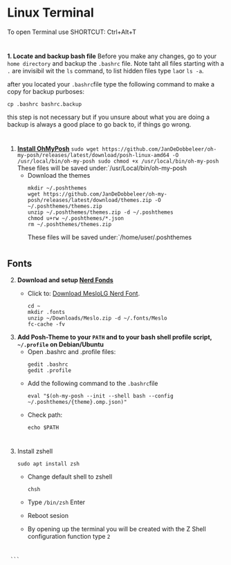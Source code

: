 # Linux Terminal 
To open Terminal use SHORTCUT: Ctrl+Alt+T
#
**1. Locate and backup bash file**
Before you make any changes, go to your `home directory` and backup the `.bashrc` file. Note taht all files starting with a `.` are invisibil wit the `ls` command, to list hidden files type `la`or `ls -a`. 


after you located your `.bashrc`file type the following command to make a copy for backup purboses: 
```
cp .bashrc bashrc.backup
```
this step is not necessary but if you unsure about what you are doing a backup is always a good place to go back to, if things go wrong.
# 
1. **[Install OhMyPosh]([https://ohmyposh.dev/docs/installation/linux](https://calebschoepp.com/blog/2021/how-to-setup-oh-my-posh-on-ubuntu/))**
        ```
        sudo wget https://github.com/JanDeDobbeleer/oh-my-posh/releases/latest/download/posh-linux-amd64 -O   /usr/local/bin/oh-my-posh
        sudo chmod +x /usr/local/bin/oh-my-posh
        ```
        These files will be saved under:`/usr/Local/bin/oh-my-posh
   - Download the themes
        ```
        mkdir ~/.poshthemes
        wget https://github.com/JanDeDobbeleer/oh-my-posh/releases/latest/download/themes.zip -O ~/.poshthemes/themes.zip
        unzip ~/.poshthemes/themes.zip -d ~/.poshthemes
        chmod u+rw ~/.poshthemes/*.json
        rm ~/.poshthemes/themes.zip
        ```
       These files will be saved under:`/home/user/.poshthemes
#
## Fonts
2. **Download and setup [Nerd Fonds](https://www.nerdfonts.com/font-downloads)**
   - Click to: [Download MesloLG Nerd Font](https://github.com/ryanoasis/nerd-fonts/releases/download/v2.3.3/Meslo.zip).

        ```
        cd ~
        mkdir .fonts
        unzip ~/Downloads/Meslo.zip -d ~/.fonts/Meslo
        fc-cache -fv
        ```
4. **Add Posh-Theme to your `PATH` and to your bash shell profile script, `~/.profile` on Debian/Ubuntu**
   - Open .bashrc and .profile files:
       ```
       gedit .bashrc
       gedit .profile
       ```
   - Add the following command to the `.bashrc`file
     ```
     eval "$(oh-my-posh --init --shell bash --config ~/.poshthemes/{theme}.omp.json)"

   - Check path:
     ```
     echo $PATH
     ```
#
3. Install zshell
 
     ```
     sudo apt install zsh
     ```
   - Change default shell to zshell
     ```
     chsh
     ```
   - Type `/bin/zsh` Enter
    
   - Reboot sesion
   - By opening up the terminal you will be created with the Z Shell configuration function type `2`
#

     ```
     
    
